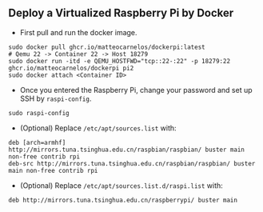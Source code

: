 ## Deploy a Virtualized Raspberry Pi by Docker
- First pull and run the docker image.
```shell
sudo docker pull ghcr.io/matteocarnelos/dockerpi:latest
# Qemu 22 -> Container 22 -> Host 18279
sudo docker run -itd -e QEMU_HOSTFWD="tcp::22-:22" -p 18279:22 ghcr.io/matteocarnelos/dockerpi pi2
sudo docker attach <Container ID>
```
- Once you entered the Raspberry Pi, change your password and set up SSH by `raspi-config`.
```shell
sudo raspi-config
```
- (Optional) Replace `/etc/apt/sources.list` with:
```
deb [arch=armhf] http://mirrors.tuna.tsinghua.edu.cn/raspbian/raspbian/ buster main non-free contrib rpi
deb-src http://mirrors.tuna.tsinghua.edu.cn/raspbian/raspbian/ buster main non-free contrib rpi
```
- (Optional) Replace `/etc/apt/sources.list.d/raspi.list` with:
```
deb http://mirrors.tuna.tsinghua.edu.cn/raspberrypi/ buster main
```